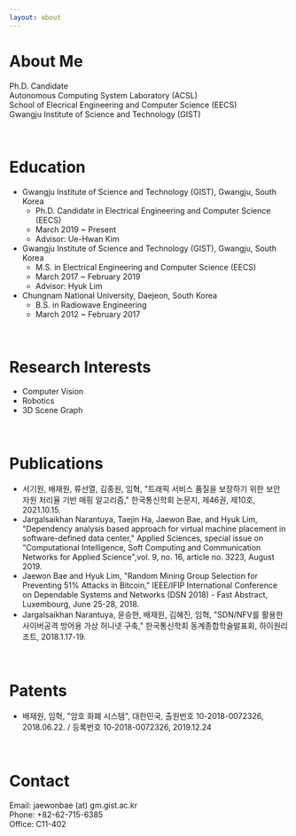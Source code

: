 ```yaml
---
layout: about 
---
```


# About Me
Ph.D. Candidate  
Autonomous Computing System Laboratory (ACSL)   
School of Elecrical Engineering and Computer Science (EECS)   
Gwangju Institute of Science and Technology (GIST)   

<br/>

# Education
* Gwangju Institute of Science and Technology (GIST), Gwangju, South Korea
  * Ph.D. Candidate in Electrical Engineering and Computer Science (EECS)
  * March 2019 ~ Present
  * Advisor: Ue-Hwan Kim
* Gwangju Institute of Science and Technology (GIST), Gwangju, South Korea
  * M.S. in Electrical Engineering and Computer Science (EECS)
  * March 2017 ~ February 2019
  * Advisor: Hyuk Lim
* Chungnam National University, Daejeon, South Korea
  * B.S. in Radiowave Engineering
  * March 2012 ~ February 2017

<br/>

# Research Interests
* Computer Vision
* Robotics
* 3D Scene Graph

<br/>

# Publications
* 서기원, 배재원, 류선열, 김종원, 임혁, "트래픽 서비스 품질을 보장하기 위한 보안 자원 처리율 기반 매핑 알고리즘," 한국통신학회 논문지, 제46권, 제10호, 2021.10.15.
* Jargalsaikhan Narantuya, Taejin Ha, Jaewon Bae, and Hyuk Lim, "Dependency analysis based approach for virtual machine placement in software-defined data center," Applied Sciences, special issue on "Computational Intelligence, Soft Computing and Communication Networks for Applied Science",vol. 9, no. 16, article no. 3223, August 2019.
* Jaewon Bae and Hyuk Lim, "Random Mining Group Selection for Preventing 51% Attacks in Bitcoin," IEEE/IFIP International Conference on Dependable Systems and Networks (DSN 2018) - Fast Abstract, Luxembourg, June 25-28, 2018.
* Jargalsaikhan Narantuya, 윤승현, 배재원, 김혜진, 임혁, "SDN/NFV를 활용한 사이버공격 방어용 가상 허니넷 구축," 한국통신학회 동계종합학술발표회, 하이원리조트, 2018.1.17-19.

<br/>

# Patents
* 배재원, 임혁, "암호 화폐 시스템", 대한민국, 출원번호 10-2018-0072326, 2018.06.22. / 등록번호 10-2018-0072326, 2019.12.24

<br/>

# Contact
Email: jaewonbae (at) gm.gist.ac.kr  
Phone: +82-62-715-6385  
Office: C11-402 